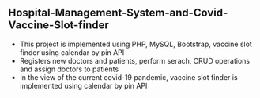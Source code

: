 ## Hospital-Management-System-and-Covid-Vaccine-Slot-finder
* This project is implemented using PHP, MySQL, Bootstrap, vaccine slot finder using calendar by pin API
* Registers new doctors and patients, perform serach, CRUD operations and assign doctors to patients
* In the view of the current covid-19 pandemic, vaccine slot finder is implemented using calendar by pin API
